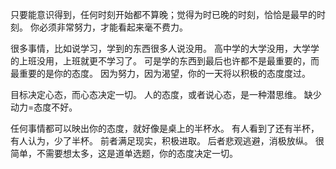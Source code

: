 只要能意识得到，任何时刻开始都不算晚；觉得为时已晚的时刻，恰恰是最早的时刻。
你必须非常努力，才能看起来毫不费力。

很多事情，比如说学习，学到的东西很多人说没用。
高中学的大学没用，大学学的上班没用，上班就更不学习了。
可是学的东西到最后也许都不是最重要的，而最重要的是你的态度。
因为努力，因为渴望，你的一天将以积极的态度度过。

目标决定心态，而心态决定一切。
人的态度，或者说心态，是一种潜思维。
缺少动力=态度不好。

任何事情都可以映出你的态度，就好像是桌上的半杯水。
有人看到了还有半杯，有人认为，少了半杯。
前者满足现实，积极进取。
后者悲观逃避，消极放纵。
很简单，不需要想太多，这是道单选题，你的态度决定一切。